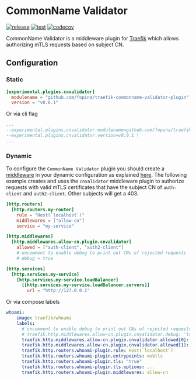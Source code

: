 # CommonName Validator

[![release](https://img.shields.io/github/v/release/fopina/traefik-commonname-validator-plugin)](https://github.com/fopina/traefik-commonname-validator-plugin/releases)
[![test](https://github.com/fopina/traefik-commonname-validator-plugin/actions/workflows/test.yml/badge.svg)](https://github.com/fopina/traefik-commonname-validator-plugin/actions/workflows/test.yml)
[![codecov](https://codecov.io/github/fopina/traefik-commonname-validator-plugin/graph/badge.svg)](https://codecov.io/github/fopina/traefik-commonname-validator-plugin)

CommonName Validator is a middleware plugin for [Traefik](https://github.com/traefik/traefik) which allows authorizing mTLS requests based on subject CN.

## Configuration

### Static

```toml
[experimental.plugins.cnvalidator]
  modulename = "github.com/fopina/traefik-commonname-validator-plugin"
  version = "v0.0.1"
```

Or via cli flag

```yaml
...
--experimental.plugins.cnvalidator.modulename=github.com/fopina/traefik-commonname-validator-plugin \
--experimental.plugins.cnvalidator.version=v0.0.1 \
...
```

### Dynamic

To configure the `CommonName Validator` plugin you should create a [middleware](https://doc.traefik.io/traefik/middlewares/overview/) in 
your dynamic configuration as explained [here](https://doc.traefik.io/traefik/middlewares/overview/).
The following example creates and uses the `cnvalidator` middleware plugin to authorize requests with valid mTLS certificates that have the subject CN of `auth-client` and `auth2-client`. Other subjects will get a 403.

```toml
[http.routers]
  [http.routers.my-router]
    rule = "Host(`localhost`)"
    middlewares = ["allow-cn"]
    service = "my-service"

[http.middlewares]
  [http.middlewares.allow-cn.plugin.cnvalidator]
    allowed = ["auth-client", "auth2-client"]
    # uncomment to enable debug to print out CNs of rejected requests
    # debug = true

[http.services]
  [http.services.my-service]
    [http.services.my-service.loadBalancer]
      [[http.services.my-service.loadBalancer.servers]]
        url = "http://127.0.0.1"
```

Or via compose labels

```yaml
whoami:
    image: traefik/whoami
    labels:
      # uncomment to enable debug to print out CNs of rejected requests
      # traefik.http.middlewares.allow-cn.plugin.cnvalidator.debug: 'true'
      traefik.http.middlewares.allow-cn.plugin.cnvalidator.allowed[0]: auth-client
      traefik.http.middlewares.allow-cn.plugin.cnvalidator.allowed[1]: auth2-client
      traefik.http.routers.whoami-plugin.rule: Host(`localhost`)
      traefik.http.routers.whoami-plugin.entrypoints: webtls
      traefik.http.routers.whoami-plugin.tls: "true"
      traefik.http.routers.whoami-plugin.tls.options: ...
      traefik.http.routers.whoami-plugin.middlewares: allow-cn
```